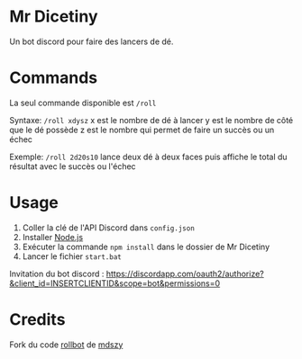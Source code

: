 # Mr Dicetiny

Un bot discord pour faire des lancers de dé.

# Commands

La seul commande disponible est `/roll`

Syntaxe: `/roll xdysz`
x est le nombre de dé à lancer
y est le nombre de côté que le dé possède
z est le nombre qui permet de faire un succès ou un échec

Exemple: `/roll 2d20s10` lance deux dé à deux faces puis affiche le total du résultat avec le succès ou l'échec

# Usage

1. Coller la clé de l'API Discord dans `config.json`
2. Installer [Node.js](https://nodejs.org)
2. Exécuter la commande `npm install` dans le dossier de Mr Dicetiny
3. Lancer le fichier `start.bat`

Invitation du bot discord : https://discordapp.com/oauth2/authorize?&client_id=INSERTCLIENTID&scope=bot&permissions=0

# Credits

Fork du code [rollbot](https://github.com/mdszy/rollbot) de [mdszy](https://github.com/mdszy)
